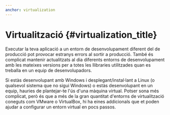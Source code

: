 ```yaml
---
anchor: virtualization
---
```


# Virtualització {#virtualization_title}

Executar la teva aplicació a un entorn de desenvolupament diferent del de producció pot provocar estranys errors al sortir a producció. També és complicat mantenir actualitzats al dia diferents entorns de desenvolupament amb les mateixes versions per a totes les llibraries utilitzades quan es treballa en un equip de desenvolupadors.

Si estàs desenvolupant amb Windows i desplegant/instal·lant a Linux (o qualsevol sistema que no sigui Windows) o estàs desenvolupant en un equip, hauries de plantejar-te l'ús d'una màquina virtual. Potser sona més complicat, però és que a més de la gran quantitat d'entorns de virtualització coneguts com VMware o VirtualBox, hi ha eines addicionals que et poden ajudar a configurar un entorn virtual en pocs passos.
